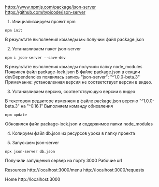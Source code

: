https://www.npmjs.com/package/json-server
https://github.com/typicode/json-server

1. Инициализзируем проект npm

```shell
npm init
```

В результате выполнения команды мы получим файл package.json

2. Устанавливаем пакет json-server

```shell
npm i json-server --save-dev
```

В результате выполнения команды получили папку node_modules
Появился файл package-lock.json
В файле package.json в секции devDependencies появилась запись "json-server": "^1.0.0-beta.3"
Примечание: установленная версия не соответствует версии в видео.

3. Устанавливаем версию, соответствующую версии в видео

В текстовом редакторе изменяем в файле package.json версию "^1.0.0-beta.3" на "^0.16.1"
Выполняем команду обновления

```shell
npm update
```

Обновился файл package-lock.json и содержимое папки node_modules

4. Копируем файл db.json из ресурсов урока в папку проекта

5. Запускаем json-server

```shell
npx json-server db.json
```

Получили запущеный сервер на порту 3000
Рабочие url

Resources
http://localhost:3000/menu
http://localhost:3000/requests

Home
http://localhost:3000
